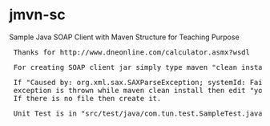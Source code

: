 # jmvn-sc
Sample Java SOAP Client with Maven Structure for Teaching Purpose

<pre> Thanks for http://www.dneonline.com/calculator.asmx?wsdl </pre>

<pre> For creating SOAP client jar simply type maven "clean install". </pre>

<pre> If "Caused by: org.xml.sax.SAXParseException; systemId: Failed to read schema document 'xjc.xsd', because 'file' access is not allowed due to restriction set by the accessExternalSchema property." 
 exception is thrown while maven clean install then edit "yourJDKPath/jre/lib/jaxp.properties" file with "javax.xml.accessExternalSchema = all" row.
 If there is no file then create it.</pre>

<pre> Unit Test is in "src/test/java/com.tun.test.SampleTest.java" file.</pre>
